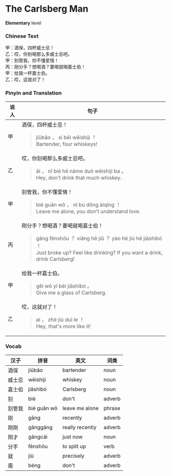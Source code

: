 # The Carlsberg Man
**Elementary** level
### Chinese Text
甲：酒保，四杯威士忌！<br />乙：哎，你别喝那么多威士忌吧。<br />甲：别管我，你不懂爱情！<br />丙：刚分手？想喝酒？要喝就喝嘉士伯！<br />甲：给我一杯嘉士伯。<br />乙：哎，这就对了！

### Pinyin and Translation
|说人|句子|
|----|----|
|甲|酒保，四杯威士忌！<blockquote>jiǔbǎo ， sì bēi wēishiji ！<br />Bartender, four whiskeys!</blockquote>|
|乙|哎，你别喝那么多威士忌吧。<blockquote>āi ， nǐ bié hē nàme duō wēishiji ba 。<br />Hey, don't drink that much whiskey.</blockquote>|
|甲|别管我，你不懂爱情！<blockquote>bié guǎn wǒ ， nǐ bù dǒng àiqíng ！<br />Leave me alone, you don't understand love.</blockquote>|
|丙|刚分手？想喝酒？要喝就喝嘉士伯！<blockquote>gāng fēnshǒu ？ xiǎng hē jiǔ ？ yào hē jiù hē jiāshìbó ！<br />Just broke up? Feel like drinking? If you want a drink, drink Carlsberg!</blockquote>|
|甲|给我一杯嘉士伯。<blockquote>gěi wǒ yī bēi jiāshìbó 。<br />Give me a glass of Carlsberg.</blockquote>|
|乙|哎，这就对了！<blockquote>ai ， zhè jiù duì le ！<br />Hey, that's more like it!</blockquote>|
### Vocab
|汉子|拼音|英文|词类|
|----|----|----|----|
|酒保|jiǔbǎo|bartender|noun|
|威士忌|wēishiji|whiskey|noun|
|嘉士伯|jiāshìbó|Carlsberg|noun|
|别|bié|don't|adverb|
|别管我|bié guǎn wǒ|leave me alone|phrase|
|刚|gāng|recently|adverb|
|刚刚|gānggāng|really recently|adverb|
|刚才|gāngcái|just now|noun|
|分手|fēnshǒu|to split up|verb|
|就|jiù|precisely|adverb|
|甭|béng|don't|adverb|